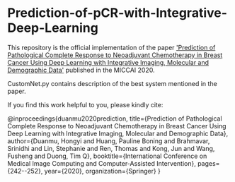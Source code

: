 # Prediction-of-pCR-with-Integrative-Deep-Learning

This repository is the official implementation of the paper ['Prediction of Pathological Complete Response to Neoadjuvant Chemotherapy in Breast Cancer Using Deep Learning with Integrative Imaging, Molecular and Demographic Data'](https://link.springer.com/chapter/10.1007/978-3-030-59713-9_24) published in the MICCAI 2020. 

CustomNet.py contains description of the best system mentioned in the paper.



If you find this work helpful to you, please kindly cite:

@inproceedings{duanmu2020prediction,
  title={Prediction of Pathological Complete Response to Neoadjuvant Chemotherapy in Breast Cancer Using Deep Learning with Integrative Imaging, Molecular and Demographic Data},
  author={Duanmu, Hongyi and Huang, Pauline Boning and Brahmavar, Srinidhi and Lin, Stephanie and Ren, Thomas and Kong, Jun and Wang, Fusheng and Duong, Tim Q},
  booktitle={International Conference on Medical Image Computing and Computer-Assisted Intervention},
  pages={242--252},
  year={2020},
  organization={Springer}
}
